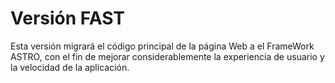 # Versión FAST
Esta versión migrará el código principal de la página Web a el FrameWork ASTRO, 
con el fin de mejorar considerablemente la experiencia de usuario y la velocidad de la aplicación.
